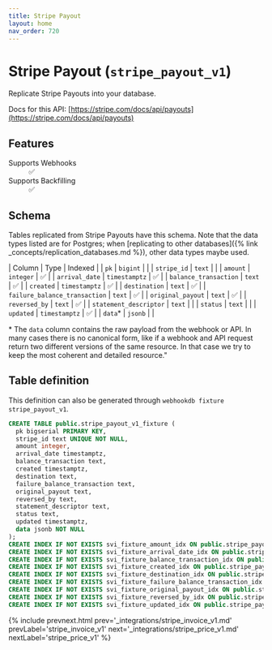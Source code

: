 ```yaml
---
title: Stripe Payout
layout: home
nav_order: 720
---
```


# Stripe Payout (`stripe_payout_v1`)

Replicate Stripe Payouts into your database.

Docs for this API: [https://stripe.com/docs/api/payouts](https://stripe.com/docs/api/payouts)

## Features

<dl>
<dt>Supports Webhooks</dt>
<dd>✅</dd>
<dt>Supports Backfilling</dt>
<dd>✅</dd>

</dl>

## Schema

Tables replicated from Stripe Payouts have this schema.
Note that the data types listed are for Postgres;
when [replicating to other databases]({% link _concepts/replication_databases.md %}),
other data types maybe used.

| Column | Type | Indexed |
| `pk` | `bigint` |  |
| `stripe_id` | `text` |  |
| `amount` | `integer` | ✅ |
| `arrival_date` | `timestamptz` | ✅ |
| `balance_transaction` | `text` | ✅ |
| `created` | `timestamptz` | ✅ |
| `destination` | `text` | ✅ |
| `failure_balance_transaction` | `text` | ✅ |
| `original_payout` | `text` | ✅ |
| `reversed_by` | `text` | ✅ |
| `statement_descriptor` | `text` |  |
| `status` | `text` |  |
| `updated` | `timestamptz` | ✅ |
| `data`* | `jsonb` |  |

<span class="fs-3">* The `data` column contains the raw payload from the webhook or API.
In many cases there is no canonical form, like if a webhook and API request return
two different versions of the same resource.
In that case we try to keep the most coherent and detailed resource."</span>

## Table definition

This definition can also be generated through `webhookdb fixture stripe_payout_v1`.

```sql
CREATE TABLE public.stripe_payout_v1_fixture (
  pk bigserial PRIMARY KEY,
  stripe_id text UNIQUE NOT NULL,
  amount integer,
  arrival_date timestamptz,
  balance_transaction text,
  created timestamptz,
  destination text,
  failure_balance_transaction text,
  original_payout text,
  reversed_by text,
  statement_descriptor text,
  status text,
  updated timestamptz,
  data jsonb NOT NULL
);
CREATE INDEX IF NOT EXISTS svi_fixture_amount_idx ON public.stripe_payout_v1_fixture (amount);
CREATE INDEX IF NOT EXISTS svi_fixture_arrival_date_idx ON public.stripe_payout_v1_fixture (arrival_date);
CREATE INDEX IF NOT EXISTS svi_fixture_balance_transaction_idx ON public.stripe_payout_v1_fixture (balance_transaction);
CREATE INDEX IF NOT EXISTS svi_fixture_created_idx ON public.stripe_payout_v1_fixture (created);
CREATE INDEX IF NOT EXISTS svi_fixture_destination_idx ON public.stripe_payout_v1_fixture (destination);
CREATE INDEX IF NOT EXISTS svi_fixture_failure_balance_transaction_idx ON public.stripe_payout_v1_fixture (failure_balance_transaction);
CREATE INDEX IF NOT EXISTS svi_fixture_original_payout_idx ON public.stripe_payout_v1_fixture (original_payout);
CREATE INDEX IF NOT EXISTS svi_fixture_reversed_by_idx ON public.stripe_payout_v1_fixture (reversed_by);
CREATE INDEX IF NOT EXISTS svi_fixture_updated_idx ON public.stripe_payout_v1_fixture (updated);
```

{% include prevnext.html prev='_integrations/stripe_invoice_v1.md' prevLabel='stripe_invoice_v1' next='_integrations/stripe_price_v1.md' nextLabel='stripe_price_v1' %}
